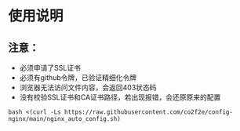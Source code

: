 # 使用说明
## 注意：
* 必须申请了SSL证书
* 必须有github令牌，已验证精细化令牌
* 浏览器无法访问文件内容，会返回403状态码
* 没有校验SSL证书和CA证书路径，若出现报错，会还原原来的配置
```shell
bash <(curl -Ls https://raw.githubusercontent.com/co2f2e/config-nginx/main/nginx_auto_config.sh)
```
